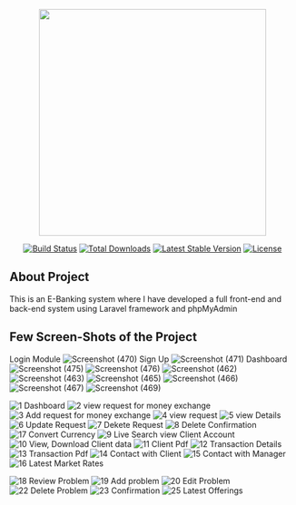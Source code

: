 <p align="center"><a href="https://laravel.com" target="_blank"><img src="https://raw.githubusercontent.com/laravel/art/master/logo-lockup/5%20SVG/2%20CMYK/1%20Full%20Color/laravel-logolockup-cmyk-red.svg" width="400"></a></p>

<p align="center">
<a href="https://travis-ci.org/laravel/framework"><img src="https://travis-ci.org/laravel/framework.svg" alt="Build Status"></a>
<a href="https://packagist.org/packages/laravel/framework"><img src="https://img.shields.io/packagist/dt/laravel/framework" alt="Total Downloads"></a>
<a href="https://packagist.org/packages/laravel/framework"><img src="https://img.shields.io/packagist/v/laravel/framework" alt="Latest Stable Version"></a>
<a href="https://packagist.org/packages/laravel/framework"><img src="https://img.shields.io/packagist/l/laravel/framework" alt="License"></a>
</p>

## About Project
This is an E-Banking system where I have developed a full front-end and back-end system using Laravel framework and phpMyAdmin

## Few Screen-Shots of the Project

Login Module
![Screenshot (470)](https://user-images.githubusercontent.com/67531074/127200075-4690283b-d2cc-4336-876d-4bb2796d6d94.png)
Sign Up
![Screenshot (471)](https://user-images.githubusercontent.com/67531074/127200083-9dfceec5-fc5a-4156-80fc-4d8b90c44223.png)
Dashboard
![Screenshot (475)](https://user-images.githubusercontent.com/67531074/127200091-a66d007a-867a-474f-b91e-758e31ebca82.png)
![Screenshot (476)](https://user-images.githubusercontent.com/67531074/127200102-b2131659-9886-431c-86dc-2f7890955cb3.png)
![Screenshot (462)](https://user-images.githubusercontent.com/67531074/127200104-4ea7c113-8313-4897-89dc-8ab0745ee051.png)
![Screenshot (463)](https://user-images.githubusercontent.com/67531074/127200113-9d54cde6-4542-4550-aaca-a6f07e7a1e10.png)
![Screenshot (465)](https://user-images.githubusercontent.com/67531074/127200125-8d4a6113-8ed7-464d-a931-d88ff6589e8e.png)
![Screenshot (466)](https://user-images.githubusercontent.com/67531074/127200140-1d2c3a31-c901-47e3-9867-2867ca2bc3d2.png)
![Screenshot (467)](https://user-images.githubusercontent.com/67531074/127200147-97a51512-0b1f-4ede-bd4d-607bf3a2a0c3.png)
![Screenshot (469)](https://user-images.githubusercontent.com/67531074/127200153-1fa5b6bd-44a5-401f-b763-79f319271ec2.png)

![1 Dashboard](https://user-images.githubusercontent.com/67531074/127195387-9aad49b5-fba1-4752-90b3-2c1e029cd5ec.png)
![2 view request for money exchange](https://user-images.githubusercontent.com/67531074/127195425-19918a9f-466d-4e3a-b558-b6685f51b974.png)
![3 Add request for money exchange](https://user-images.githubusercontent.com/67531074/127195439-087fba2e-f2d3-45a2-be42-e7a82db62a23.png)
![4 view request ](https://user-images.githubusercontent.com/67531074/127195502-3e7259b2-e62a-43ff-8fbf-0f2a22729a26.png)
![5 view Details](https://user-images.githubusercontent.com/67531074/127195506-f58829f2-6aa4-4030-8804-eca3be6dd1c3.png)
![6 Update Request](https://user-images.githubusercontent.com/67531074/127195515-66915f8f-2818-4b98-a4c1-922b81041b8e.png)
![7 Dekete Request](https://user-images.githubusercontent.com/67531074/127195523-f84d248d-4ef4-47c0-a9ae-1af7ea0c2f12.png)
![8 Delete Confirmation](https://user-images.githubusercontent.com/67531074/127195534-b342881a-66c8-4d59-8cba-b34044608425.png)
![17 Convert Currency](https://user-images.githubusercontent.com/67531074/127195580-16712f6e-0342-45b5-82f3-ce6c7a1cdbd8.png)
![9  Live Search view Client Account ](https://user-images.githubusercontent.com/67531074/127195539-ac0efbdf-a1b0-4c3c-bc47-8e587d87c7f8.png)
![10 View, Download Client data](https://user-images.githubusercontent.com/67531074/127195545-f2b66c6b-878e-4f8c-aed0-c2fa99135ddc.png)
![11  Client Pdf](https://user-images.githubusercontent.com/67531074/127195550-4891e240-8b02-4dbc-971d-be4aa76a2adf.png)
![12 Transaction Details](https://user-images.githubusercontent.com/67531074/127195556-6811ba71-96af-47b3-9ed2-7c5ed3613e7e.png)
![13 Transaction Pdf](https://user-images.githubusercontent.com/67531074/127195561-b559b2b9-7d2f-4840-9928-aecf0f336061.png)
![14 Contact with Client](https://user-images.githubusercontent.com/67531074/127195566-a51eb223-07f4-405f-a84f-146790bf9f87.png)
![15 Contact with Manager](https://user-images.githubusercontent.com/67531074/127195571-ffa73130-8f38-4f2c-8688-dd13e35322f9.png)
![16 Latest Market Rates](https://user-images.githubusercontent.com/67531074/127195577-916e04ca-a0fb-48df-939e-c8479c86f6ff.png)

![18  Review Problem](https://user-images.githubusercontent.com/67531074/127195583-34cbafa7-322c-4f65-9053-309f0307e973.png)
![19  Add problem](https://user-images.githubusercontent.com/67531074/127195591-cd93a285-e3cc-48c0-9ff6-876489ff5a14.png)
![20  Edit Problem](https://user-images.githubusercontent.com/67531074/127195601-9c1cb899-10fd-4e6f-b652-e9c3ab4902dc.png)
![22 Delete Problem](https://user-images.githubusercontent.com/67531074/127195611-25fd7d88-a2ce-42e1-ab75-f034448a5ec5.png)
![23 Confirmation](https://user-images.githubusercontent.com/67531074/127195491-86613fe3-d591-4210-b711-933b77072f80.png)
![25 Latest Offerings](https://user-images.githubusercontent.com/67531074/127195497-33098499-4408-4ed3-94ad-76130fb4410f.png)
